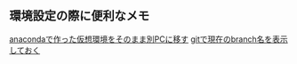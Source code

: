 ## 環境設定の際に便利なメモ
[anacondaで作った仮想環境をそのまま別PCに移す](./Documents/portable_python.md)
[gitで現在のbranch名を表示しておく](./Documents/作業ログ10_5.md)